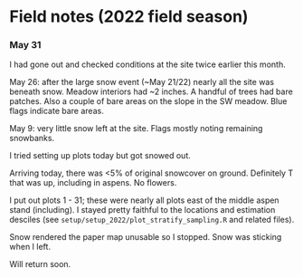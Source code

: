 # Field notes (2022 field season)

### May 31

I had gone out and checked conditions at the site twice earlier this month.

May 26: after the large snow event (~May 21/22) nearly all the site was beneath snow.
Meadow interiors had ~2 inches. A handful of trees had bare patches. 
Also a couple of bare areas on the slope in the SW meadow.
Blue flags indicate bare areas.

May 9: very little snow left at the site. Flags mostly noting remaining snowbanks.

I tried setting up plots today but got snowed out.

Arriving today, there was <5% of original snowcover on ground. Definitely T that was up, including in aspens. No flowers.

I put out plots 1 - 31; these were nearly all plots east of the middle aspen stand (including).
I stayed pretty faithful to the locations and estimation desciles
(see `setup/setup_2022/plot_stratify_sampling.R` and related files).

Snow rendered the paper map unusable so I stopped. Snow was sticking when I left.

Will return soon.

